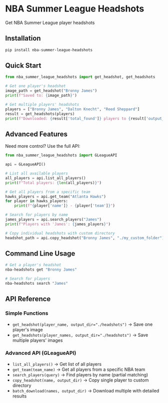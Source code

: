 # NBA Summer League Headshots

Get NBA Summer League player headshots 

## Installation

```bash
pip install nba-summer-league-headshots
```

## Quick Start

```python
from nba_summer_league_headshots import get_headshot, get_headshots

# Get one player's headshot
image_path = get_headshot("Bronny James")
print(f"Saved to: {image_path}")

# Get multiple players' headshots  
players = ["Bronny James", "Dalton Knecht", "Reed Sheppard"]
result = get_headshots(players)
print(f"Downloaded: {result['total_found']} players to {result['output_dir']}")
```


## Advanced Features

Need more control? Use the full API:

```python
from nba_summer_league_headshots import GLeagueAPI

api = GLeagueAPI()

# List all available players
all_players = api.list_all_players()
print(f"Total players: {len(all_players)}")

# Get all players from a specific team
hawks_players = api.get_team("Atlanta Hawks")
for player in hawks_players:
    print(f"{player['name']} - {player['team']}")

# Search for players by name
james_players = api.search_players("James")
print(f"Players with 'James': {james_players}")

# Copy individual headshots with custom directory
headshot_path = api.copy_headshot("Bronny James", "./my_custom_folder")
```


## Command Line Usage

```bash
# Get a player's headshot
nba-headshots get "Bronny James"

# Search for players
nba-headshots search "James"
```

## API Reference

### Simple Functions
- `get_headshot(player_name, output_dir="./headshots")` → Save one player's image
- `get_headshots(player_names, output_dir="./headshots")` → Save multiple players' images

### Advanced API (GLeagueAPI)
- `list_all_players()` → Get list of all players
- `get_team(team_name)` → Get all players from a specific NBA team
- `search_players(query)` → Find players by name (partial matching)
- `copy_headshot(name, output_dir)` → Copy single player to custom directory
- `batch_download(names, output_dir)` → Download multiple with detailed results
